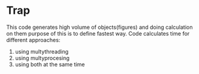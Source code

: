 # Trap
This code generates high volume of objects(figures) and doing calculation on them
purpose of this is to define fastest way.
Code calculates time for different approaches:
1) using multythreading
2) using multyprocesing
3) using both at the same time

